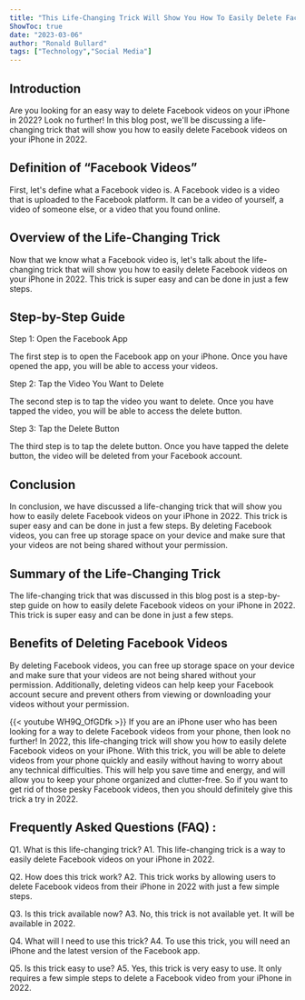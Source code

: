 ```yaml
---
title: "This Life-Changing Trick Will Show You How To Easily Delete Facebook Videos On Your iPhone In 2022!"
ShowToc: true 
date: "2023-03-06"
author: "Ronald Bullard" 
tags: ["Technology","Social Media"]
---
```

## Introduction

Are you looking for an easy way to delete Facebook videos on your iPhone in 2022? Look no further! In this blog post, we'll be discussing a life-changing trick that will show you how to easily delete Facebook videos on your iPhone in 2022. 

## Definition of “Facebook Videos”

First, let's define what a Facebook video is. A Facebook video is a video that is uploaded to the Facebook platform. It can be a video of yourself, a video of someone else, or a video that you found online. 

## Overview of the Life-Changing Trick

Now that we know what a Facebook video is, let's talk about the life-changing trick that will show you how to easily delete Facebook videos on your iPhone in 2022. This trick is super easy and can be done in just a few steps. 

## Step-by-Step Guide

Step 1: Open the Facebook App 

The first step is to open the Facebook app on your iPhone. Once you have opened the app, you will be able to access your videos. 

Step 2: Tap the Video You Want to Delete 

The second step is to tap the video you want to delete. Once you have tapped the video, you will be able to access the delete button. 

Step 3: Tap the Delete Button 

The third step is to tap the delete button. Once you have tapped the delete button, the video will be deleted from your Facebook account. 

## Conclusion

In conclusion, we have discussed a life-changing trick that will show you how to easily delete Facebook videos on your iPhone in 2022. This trick is super easy and can be done in just a few steps. By deleting Facebook videos, you can free up storage space on your device and make sure that your videos are not being shared without your permission. 

## Summary of the Life-Changing Trick

The life-changing trick that was discussed in this blog post is a step-by-step guide on how to easily delete Facebook videos on your iPhone in 2022. This trick is super easy and can be done in just a few steps. 

## Benefits of Deleting Facebook Videos

By deleting Facebook videos, you can free up storage space on your device and make sure that your videos are not being shared without your permission. Additionally, deleting videos can help keep your Facebook account secure and prevent others from viewing or downloading your videos without your permission.

{{< youtube WH9Q_OfGDfk >}} 
If you are an iPhone user who has been looking for a way to delete Facebook videos from your phone, then look no further! In 2022, this life-changing trick will show you how to easily delete Facebook videos on your iPhone. With this trick, you will be able to delete videos from your phone quickly and easily without having to worry about any technical difficulties. This will help you save time and energy, and will allow you to keep your phone organized and clutter-free. So if you want to get rid of those pesky Facebook videos, then you should definitely give this trick a try in 2022.

## Frequently Asked Questions (FAQ) :
Q1. What is this life-changing trick?
A1. This life-changing trick is a way to easily delete Facebook videos on your iPhone in 2022.

Q2. How does this trick work?
A2. This trick works by allowing users to delete Facebook videos from their iPhone in 2022 with just a few simple steps.

Q3. Is this trick available now?
A3. No, this trick is not available yet. It will be available in 2022.

Q4. What will I need to use this trick?
A4. To use this trick, you will need an iPhone and the latest version of the Facebook app.

Q5. Is this trick easy to use?
A5. Yes, this trick is very easy to use. It only requires a few simple steps to delete a Facebook video from your iPhone in 2022.



